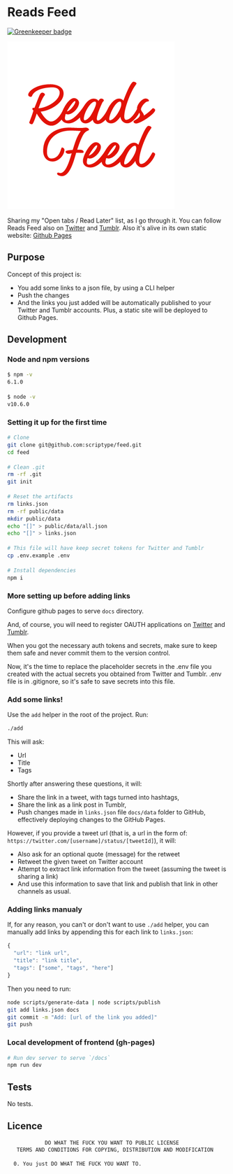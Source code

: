 # Reads Feed

[![Greenkeeper badge](https://badges.greenkeeper.io/scriptype/feed.svg)](https://greenkeeper.io/)

![Logo](logo.png)

Sharing my "Open tabs / Read Later" list, as I go through it. You can follow
Reads Feed also on [Twitter](https://twitter.com/reads_feed) and
[Tumblr](https://readsfeed.tumblr.com). Also it's alive in its own static website:
[Github Pages](https://scriptype.github.io/feed)

## Purpose

Concept of this project is:

 - You add some links to a json file, by using a CLI helper
 - Push the changes
 - And the links you just added will be automatically published to your Twitter
   and Tumblr accounts. Plus, a static site will be deployed to Github Pages.

## Development

### Node and npm versions

```sh
$ npm -v
6.1.0

$ node -v
v10.6.0
```

### Setting it up for the first time
```sh
# Clone
git clone git@github.com:scriptype/feed.git
cd feed

# Clean .git
rm -rf .git
git init

# Reset the artifacts
rm links.json
rm -rf public/data
mkdir public/data
echo "[]" > public/data/all.json
echo "[]" > links.json

# This file will have keep secret tokens for Twitter and Tumblr
cp .env.example .env

# Install dependencies
npm i
```

### More setting up before adding links

Configure github pages to serve `docs` directory.

And, of course, you will need to register OAUTH applications on
[Twitter](https://developer.twitter.com/en/docs/basics/getting-started#get-started-app)
and [Tumblr](https://www.tumblr.com/docs/en/api/v2).

When you got the necessary auth tokens and secrets, make sure to keep them safe
and never commit them to the version control.

Now, it's the time to replace the placeholder secrets in the .env file you created
with the actual secrets you obtained from Twitter and Tumblr. .env file is in .gitignore,
so it's safe to save secrets into this file.


### Add some links!

Use the `add` helper in the root of the project. Run:

```sh
./add
```

This will ask:
- Url
- Title
- Tags

Shortly after answering these questions, it will:
- Share the link in a tweet, with tags turned into hashtags,
- Share the link as a link post in Tumblr,
- Push changes made in `links.json` file `docs/data` folder to GitHub, effectively
deploying changes to the GitHub Pages.

However, if you provide a tweet url (that is, a url in the form of: `https://twitter.com/[username]/status/[tweetId]`),
it will:
- Also ask for an optional quote (message) for the retweet
- Retweet the given tweet on Twitter account
- Attempt to extract link information from the tweet (assuming the tweet is sharing a link)
- And use this information to save that link and publish that link in other channels as usual.

### Adding links manualy

If, for any reason, you can't or don't want to use `./add` helper, you can manually
add links by appending this for each link to `links.json`:

```js
{
  "url": "link url",
  "title": "link title",
  "tags": ["some", "tags", "here"]
}
```

Then you need to run:
```sh
node scripts/generate-data | node scripts/publish
git add links.json docs
git commit -m "Add: [url of the link you added]"
git push
```

### Local development of frontend (gh-pages)
```sh
# Run dev server to serve `/docs`
npm run dev
```

## Tests

No tests.

## Licence

```
            DO WHAT THE FUCK YOU WANT TO PUBLIC LICENSE
   TERMS AND CONDITIONS FOR COPYING, DISTRIBUTION AND MODIFICATION

  0. You just DO WHAT THE FUCK YOU WANT TO.
```
